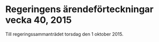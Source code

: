 # Regeringens ärendeförteckningar vecka 40, 2015

Till regeringssammanträdet torsdag den 1 oktober 2015.
